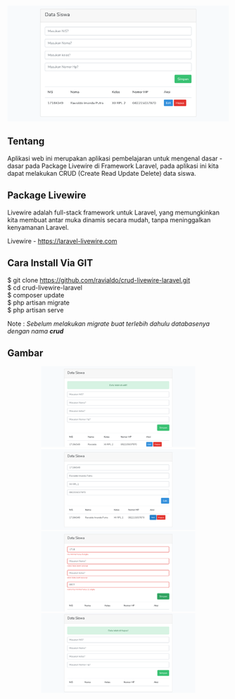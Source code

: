 <p align="center"><img src="https://github.com/ravialdo/crud-livewire-laravel/blob/master/public/img/read.png" width="600"></p>

## Tentang
Aplikasi web ini merupakan aplikasi pembelajaran untuk mengenal dasar - dasar pada Package Livewire di Framework Laravel, pada aplikasi ini kita dapat melakukan CRUD (Create Read Update Delete) data siswa.


## Package Livewire
Livewire adalah full-stack framework untuk Laravel, yang memungkinkan kita membuat antar muka dinamis secara mudah, tanpa meninggalkan kenyamanan Laravel.

Livewire - https://laravel-livewire.com

## Cara Install Via GIT

$ git clone https://github.com/ravialdo/crud-livewire-laravel.git <br>
$ cd crud-livewire-laravel <br>
$ composer update <br>
$ php artisan migrate <br>
$ php artisan serve <br>

Note :
<i>
Sebelum melakukan migrate buat terlebih dahulu databasenya dengan nama <b>crud</b>
</i>

## Gambar

<p align="center">
<img src="https://github.com/ravialdo/crud-livewire-laravel/blob/master/public/img/edit.png" width="350">
<img src="https://github.com/ravialdo/crud-livewire-laravel/blob/master/public/img/update.png" width="350">
<img src="https://github.com/ravialdo/crud-livewire-laravel/blob/master/public/img/validate.png" width="350">
<img src="https://github.com/ravialdo/crud-livewire-laravel/blob/master/public/img/delete.png" width="350">
</p>
